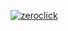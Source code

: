 [![zeroclick](/studiomotio/zeroclick/master/logo.svg "Discover the experiment")](https://zeroclick.js.org/)
